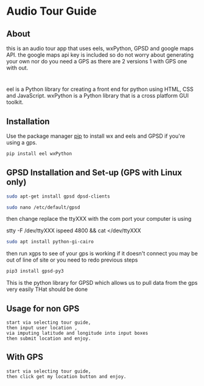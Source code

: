 # Audio Tour Guide

## About
this is an audio tour app that uses eels, wxPython, GPSD and google maps API. the google maps api key is included so do not worry about generating your own nor do you need a GPS as there are 2 versions 1 with GPS one with out.
#
eel is a Python library for creating a front end for python using HTML, CSS and JavaScript.
wxPython is a Python library that is a cross platform GUI toolkit. 

## Installation

Use the package manager [pip](https://pip.pypa.io/en/stable/) to install wx and eels and GPSD if you're using a gps.

```bash
pip install eel wxPython
```
## GPSD Installation and Set-up (GPS with Linux only)
```bash
sudo apt-get install gpsd dpsd-clients 

sudo nano /etc/default/gpsd
```
then change replace the ttyXXX with the com port your computer is using

stty -F /dev/ttyXXX ispeed 4800 && cat </dev/ttyXXX
```bash
sudo apt install python-gi-cairo
```
then run xgps to see of your gps is working if it doesn't connect you may be out of line of site or you need to redo previous steps
```bash
pip3 install gpsd-py3
``` 
This is the python library for GPSD which allows us to pull data from the gps very easily 
THat should be done 
## Usage for non GPS

```
start via selecting tour guide,
then input user location ,
via imputing latitude and longitude into input boxes
then submit location and enjoy.
```
## With GPS
```
start via selecting tour guide,
then click get my location button and enjoy.
```